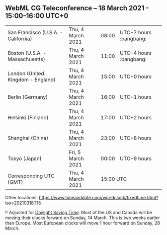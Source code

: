 ## WebML CG Teleconference – 18 March 2021 - 15:00-16:00 UTC+0

<table>
<tr><td> San Francisco (U.S.A. - California) <td> Thu, 4 March 2021 <td> 08:00 <td> UTC-7 hours :bangbang:
<tr><td> Boston (U.S.A. - Massachusetts) <td> Thu, 4 March 2021 <td> 11:00 <td> UTC-4 hours :bangbang:
<tr><td> London (United Kingdom - England) <td> Thu, 4 March 2021 <td> 15:00 <td> UTC+0 hours
<tr><td> Berlin (Germany) <td> Thu, 4 March 2021 <td> 16:00 <td> UTC+1 hours
<tr><td> Helsinki (Finland) <td> Thu, 4 March 2021 <td> 17:00 <td> UTC+2 hours
<tr><td> Shanghai (China) <td> Thu, 4 March 2021 <td> 23:00 <td> UTC+8 hours
<tr><td> Tokyo (Japan) <td> Fri, 5 March 2021 <td> 00:00 <td> UTC+9 hours
<tr><td> Corresponding UTC (GMT) <td> Thu, 4 March 2021 <td colspan=2> 15:00 UTC
</table>

Other locations: https://www.timeanddate.com/worldclock/fixedtime.html?iso=20210318T15

:bangbang: Adjusted for [Daylight Saving Time](https://www.timeanddate.com/time/dst/2021a.html). Most of the US and Canada will be moving their clocks forward on Sunday, 14 March. This is two weeks earlier than Europe. Most European clocks will move 1 hour forward on Sunday, 28 March. 
